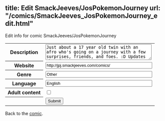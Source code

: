 title: Edit SmackJeeves/JosPokemonJourney
url: "/comics/SmackJeeves_JosPokemonJourney_edit.html"
---
Edit info for comic SmackJeeves/JosPokemonJourney

<form name="comic" action="http://gaepostmail.appspot.com/comic/" method="post">
<table class="comicinfo">
<tr>
<th>Description</th><td><textarea name="description" cols="40" rows="3">Just about a 17 year old twin with an afro who's going on a journey with a few surprises, friends, and foes. :D Updates when it can. :3</textarea></td>
</tr>
<tr>
<th>Website</th><td><input type="text" name="url" value="http://jpj.smackjeeves.com/comics/" size="40"/></td>
</tr>
<tr>
<th>Genre</th><td><input type="text" name="genre" value="Other" size="40"/></td>
</tr>
<tr>
<th>Language</th><td><input type="text" name="language" value="English" size="40"/></td>
</tr>
<tr>
<th>Adult content</th><td><input type="checkbox" name="adult" value="adult" /></td>
</tr>
<tr>
<th></th><td>
<input type="hidden" name="comic" value="SmackJeeves_JosPokemonJourney" />
<input type="submit" name="submit" value="Submit" />
</td>
</tr>
</table>
</form>

Back to the [comic](SmackJeeves_JosPokemonJourney.html).

